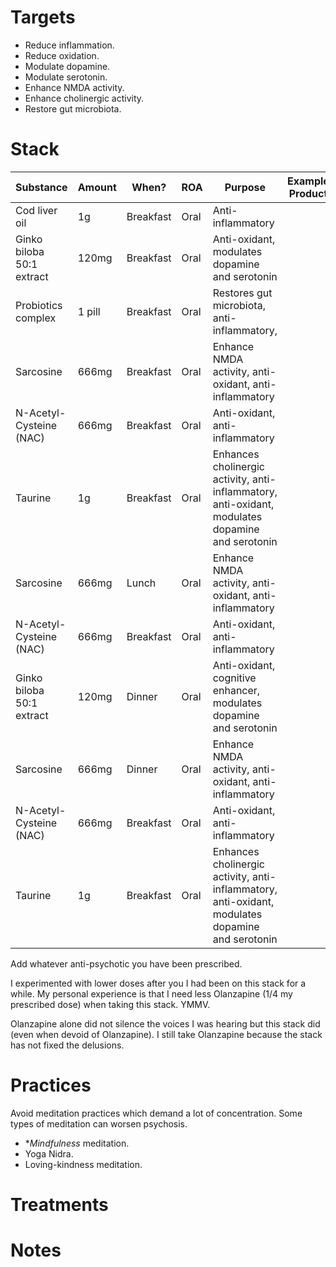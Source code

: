 # Targets
- Reduce inflammation.
- Reduce oxidation.
- Modulate dopamine.
- Modulate serotonin.
- Enhance NMDA activity.
- Enhance cholinergic activity.
- Restore gut microbiota.

# Stack
| Substance                 | Amount | When?     | ROA  | Purpose                                                                                          | Example Product |
| ------------------------- | ------ | --------- | ---- | ------------------------------------------------------------------------------------------------ | --------------- |
| Cod liver oil             | 1g     | Breakfast | Oral | Anti-inflammatory                                                                                |                 |
| Ginko biloba 50:1 extract | 120mg  | Breakfast | Oral | Anti-oxidant, modulates dopamine and serotonin                                                   |                 |
| Probiotics complex        | 1 pill | Breakfast | Oral | Restores gut microbiota, anti-inflammatory,                                                      |                 |
| Sarcosine                 | 666mg  | Breakfast | Oral | Enhance NMDA activity, anti-oxidant, anti-inflammatory                                           |                 |
| N-Acetyl-Cysteine (NAC)   | 666mg  | Breakfast | Oral | Anti-oxidant, anti-inflammatory                                                                  |                 |
| Taurine                   | 1g     | Breakfast | Oral | Enhances cholinergic activity, anti-inflammatory, anti-oxidant, modulates dopamine and serotonin |                 |
| Sarcosine                 | 666mg  | Lunch     | Oral | Enhance NMDA activity, anti-oxidant, anti-inflammatory                                           |                 |
| N-Acetyl-Cysteine (NAC)   | 666mg  | Breakfast | Oral | Anti-oxidant, anti-inflammatory                                                                  |                 |
| Ginko biloba 50:1 extract | 120mg  | Dinner    | Oral | Anti-oxidant, cognitive enhancer, modulates dopamine and serotonin                               |                 |
| Sarcosine                 | 666mg  | Dinner    | Oral | Enhance NMDA activity, anti-oxidant, anti-inflammatory                                           |                 |
| N-Acetyl-Cysteine (NAC)   | 666mg  | Breakfast | Oral | Anti-oxidant, anti-inflammatory                                                                  |                 |
| Taurine                   | 1g     | Breakfast | Oral | Enhances cholinergic activity, anti-inflammatory, anti-oxidant, modulates dopamine and serotonin |                 |

Add whatever anti-psychotic you have been prescribed. 

I experimented with lower doses after you I had been on this stack for a while. My personal experience is that I need less Olanzapine (1/4 my prescribed dose) when taking this stack. YMMV.

Olanzapine alone did not silence the voices I was hearing but this stack did (even when devoid of Olanzapine). I still take Olanzapine because the stack has not fixed the delusions.

# Practices
Avoid meditation practices which demand a lot of concentration. Some types of meditation can worsen psychosis.

- **Mindfulness* meditation.
- Yoga Nidra.
- Loving-kindness meditation.

# Treatments

# Notes
